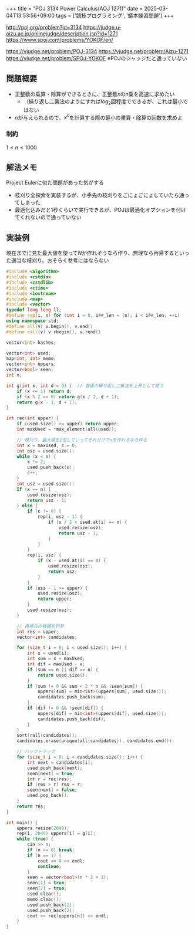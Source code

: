 +++
title = "POJ 3134 Power Calculus(AOJ 1271)"
date = 2025-03-04T13:53:56+09:00
tags = ['競技プログラミング', '蟻本練習問題']
+++


http://poj.org/problem?id=3134
https://judge.u-aizu.ac.jp/onlinejudge/description.jsp?id=1271
https://www.spoj.com/problems/YOKOF/en/

https://vjudge.net/problem/POJ-3134
https://vjudge.net/problem/Aizu-1271
https://vjudge.net/problem/SPOJ-YOKOF
※POJのジャッジだと通っていない
<!--more-->
## 問題概要
- 正整数の乗算・除算ができるときに、正整数$x$の$n$乗を高速に求めたい
	- （繰り返し二乗法のようにすれば$\log_2$回程度でできるが、これは最小ではない
- $n$が与えられるので、$x^n$を計算する際の最小の乗算・除算の回数を求めよ

### 制約
$1\leq n\leq 1000$
## 解法メモ
Project Eulerに似た問題があった気がする

- 枝刈り全探索を実装するが、小手先の枝刈りをごにょごにょしていたら通ってしまった
- 最適化込みだと1秒くらいで実行できるが、POJは最適化オプションを付けてくれないので通っていない


## 実装例
現在までに見た最大値を使って$N$が作れそうなら作り、無理なら再帰するといった適当な枝刈り。おそらく参考にはならない
```cpp
#include <algorithm>
#include <cstdio>
#include <cstdlib>
#include <ctime>
#include <iostream>
#include <map>
#include <vector>
typedef long long ll;
#define rep(i, n) for (int i = 0, i##_len = (n); i < i##_len; ++i)
using namespace std;
#define all(v) v.begin(), v.end()
#define rall(v) v.rbegin(), v.rend()

vector<int> hashes;

vector<int> used;
map<int, int> memo;
vector<int> uppers;
vector<bool> seen;
int n;

int g(int x, int d = 0) {  // 普通の繰り返し二乗法を上界として使う
    if (x <= 1) return d;
    if (x % 2 == 0) return g(x / 2, d + 1);
    return g(x - 1, d + 1);
}

int rec(int upper) {
    if (used.size() >= upper) return upper;
    int maxUsed = *max_element(all(used));

    // 枝刈り。最大値を2倍していってそれだけでnを作れるなら作る
    int x = maxUsed, c = 0;
    int osz = used.size();
    while (x < n) {
        x *= 2;
        used.push_back(x);
        c++;
    }
    int usz = used.size();
    if (x == n) {
        used.resize(osz);
        return usz - 1;
    } else {
        if (c != 0) {
            rep(i, usz - 1) {
                if (x / 2 + used.at(i) == n) {
                    used.resize(osz);
                    return usz - 1;
                }
            }
        }
        rep(i, usz) {
            if (x - used.at(i) == n) {
                used.resize(osz);
                return usz;
            }
        }
        if (usz - 1 >= upper) {
            used.resize(osz);
            return upper;
        }
        used.resize(osz);
    }

    // 再帰先の候補を列挙
    int res = upper;
    vector<int> candidates;

    for (size_t i = 0; i < used.size(); i++) {
        int x = used[i];
        int sum = x + maxUsed;
        int dif = maxUsed - x;
        if (sum == n || dif == n) {
            return used.size();
        }
        if (sum != 0 && sum < 2 * n && !seen[sum]) {
            uppers[sum] = min<int>(uppers[sum], used.size());
            candidates.push_back(sum);
        }
        if (dif != 0 && !seen[dif]) {
            uppers[dif] = min<int>(uppers[dif], used.size());
            candidates.push_back(dif);
        }
    }
    sort(rall(candidates));
    candidates.erase(unique(all(candidates)), candidates.end());

    // バックトラック
    for (size_t i = 0; i < candidates.size(); i++) {
        int next = candidates[i];
        used.push_back(next);
        seen[next] = true;
        int r = rec(res);
        if (res > r) res = r;
        seen[next] = false;
        used.pop_back();
    }
    return res;
}

int main() {
    uppers.resize(2049);
    rep(i, 2049) uppers[i] = g(i);
    while (true) {
        cin >> n;
        if (n == 0) break;
        if (n == 1) {
            cout << 0 << endl;
            continue;
        }
        seen = vector<bool>(n * 2 + 1);
        seen[1] = true;
        seen[2] = true;
        used.clear();
        memo.clear();
        used.push_back(1);
        used.push_back(2);
        cout << rec(uppers[n]) << endl;
    }
}
```